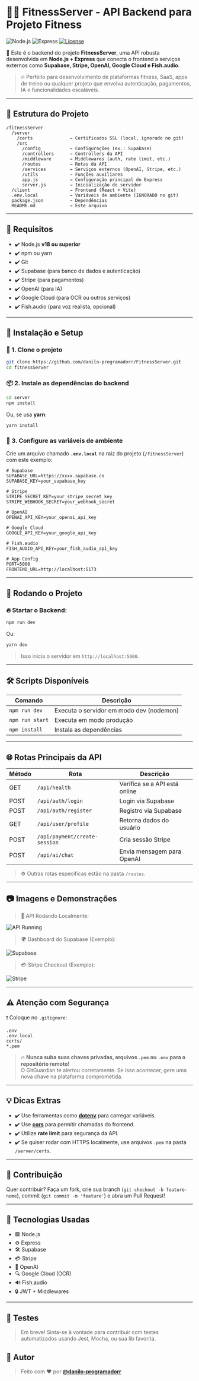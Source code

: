 # 🏋️‍♂️ **FitnessServer - API Backend para Projeto Fitness**

![Node.js](https://img.shields.io/badge/node-%3E=18.x-green)
![Express](https://img.shields.io/badge/express-4.x-blue)
[![License](https://img.shields.io/github/license/danilo-programadorr/FitnessServer)](https://github.com/danilo-programadorr/FitnessServer)


🚀 Este é o backend do projeto **FitnessServer**, uma API robusta desenvolvida em **Node.js + Express** que conecta o frontend a serviços externos como **Supabase, Stripe, OpenAI, Google Cloud e Fish.audio**. 

> 🔥 Perfeito para desenvolvimento de plataformas fitness, SaaS, apps de treino ou qualquer projeto que envolva autenticação, pagamentos, IA e funcionalidades escaláveis.

---

## 📁 **Estrutura do Projeto**

```
/fitnessServer
  /server
    /certs              → Certificados SSL (local, ignorado no git)
    /src
      /config           → Configurações (ex.: Supabase)
      /controllers      → Controllers da API
      /middleware       → Middlewares (auth, rate limit, etc.)
      /routes           → Rotas da API
      /services         → Serviços externos (OpenAI, Stripe, etc.)
      /utils            → Funções auxiliares
      app.js            → Configuração principal do Express
      server.js         → Inicialização do servidor
  /client               → Frontend (React + Vite)
  .env.local            → Variáveis de ambiente (IGNORADO no git)
  package.json          → Dependências
  README.md             → Este arquivo
```

---

## 🔑 **Requisitos**

- ✔️ Node.js **v18 ou superior**  
- ✔️ npm ou yarn  
- ✔️ Git  
- ✔️ Supabase (para banco de dados e autenticação)  
- ✔️ Stripe (para pagamentos)  
- ✔️ OpenAI (para IA)  
- ✔️ Google Cloud (para OCR ou outros serviços)  
- ✔️ Fish.audio (para voz realista, opcional)  

---

## 🧠 **Instalação e Setup**

### 🚥 1. Clone o projeto

```bash
git clone https://github.com/danilo-programadorr/FitnessServer.git
cd fitnessServer
```

### 📦 2. Instale as dependências do backend

```bash
cd server
npm install
```

Ou, se usa **yarn**:

```bash
yarn install
```

### 🎯 3. Configure as variáveis de ambiente

Crie um arquivo chamado **`.env.local`** na raiz do projeto (`/fitnessServer`) com este exemplo:

```env
# Supabase
SUPABASE_URL=https://xxxx.supabase.co
SUPABASE_KEY=your_supabase_key

# Stripe
STRIPE_SECRET_KEY=your_stripe_secret_key
STRIPE_WEBHOOK_SECRET=your_webhook_secret

# OpenAI
OPENAI_API_KEY=your_openai_api_key

# Google Cloud
GOOGLE_API_KEY=your_google_api_key

# Fish.audio
FISH_AUDIO_API_KEY=your_fish_audio_api_key

# App Config
PORT=5000
FRONTEND_URL=http://localhost:5173
```

---

## 🚀 **Rodando o Projeto**

### 🔥 Startar o Backend:

```bash
npm run dev
```

Ou:

```bash
yarn dev
```

> Isso inicia o servidor em `http://localhost:5000`.

---

## 🛠️ **Scripts Disponíveis**

| Comando           | Descrição                           |
|-------------------|-------------------------------------|
| `npm run dev`     | Executa o servidor em modo dev (nodemon) |
| `npm run start`   | Executa em modo produção           |
| `npm install`     | Instala as dependências            |

---

## 🌐 **Rotas Principais da API**

| Método | Rota                | Descrição                      |
|--------|----------------------|--------------------------------|
| GET    | `/api/health`        | Verifica se a API está online |
| POST   | `/api/auth/login`    | Login via Supabase            |
| POST   | `/api/auth/register` | Registro via Supabase         |
| GET    | `/api/user/profile`  | Retorna dados do usuário      |
| POST   | `/api/payment/create-session` | Cria sessão Stripe  |
| POST   | `/api/ai/chat`       | Envia mensagem para OpenAI    |

> ⚙️ Outras rotas específicas estão na pasta `/routes`.

---

## 📷 **Imagens e Demonstrações**

> 🧠 API Rodando Localmente:

![API Running](https://i.imgur.com/2uWfLPv.png)

> 🌍 Dashboard do Supabase (Exemplo):

![Supabase](https://i.imgur.com/da3zTrN.png)

> 💳 Stripe Checkout (Exemplo):

![Stripe](https://i.imgur.com/Mi64N4A.png)

---

## ⚠️ **Atenção com Segurança**

❗️ Coloque no `.gitignore`:

```gitignore
.env
.env.local
certs/
*.pem
```

> 🔥 **Nunca suba suas chaves privadas, arquivos `.pem` ou `.env` para o repositório remoto!**  
O GitGuardian te alertou corretamente. Se isso acontecer, gere uma nova chave na plataforma comprometida.

---

## 💡 **Dicas Extras**

- ✔️ Use ferramentas como **[dotenv](https://www.npmjs.com/package/dotenv)** para carregar variáveis.
- ✔️ Use **[cors](https://www.npmjs.com/package/cors)** para permitir chamadas do frontend.
- ✔️ Utilize **rate limit** para segurança da API.
- ✔️ Se quiser rodar com HTTPS localmente, use arquivos `.pem` na pasta `/server/certs`.

---

## 🤝 **Contribuição**

Quer contribuir? Faça um fork, crie sua branch (`git checkout -b feature-nome`), commit (`git commit -m 'feature'`) e abra um Pull Request!

---

## 🧠 **Tecnologias Usadas**

- 🟩 Node.js
- ⚙️ Express
- 🛠️ Supabase
- 💳 Stripe
- 🧠 OpenAI
- 🔍 Google Cloud (OCR)
- 🔊 Fish.audio
- 🔒 JWT + Middlewares

---
## 🧪 Testes

> Em breve! Sinta-se à vontade para contribuir com testes automatizados usando Jest, Mocha, ou sua lib favorita.


## 🚀 **Autor**

> Feito com ❤️ por **[@danilo-programadorr](https://github.com/seuGithub)**

